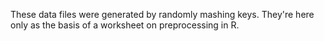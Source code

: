 These data files were generated by randomly mashing keys.
They're here only as the basis of a worksheet on preprocessing in R.
